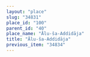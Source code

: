 ```yaml
---
layout: "place"
slug: "34831"
place_id: "100"
parent_id: "40"
place_name: "Ālu-ša-Addidāja"
title: "Ālu-ša-Addidāja"
previous_item: "34834"
---
```

